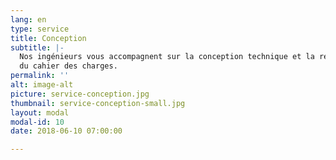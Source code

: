 ```yaml
---
lang: en
type: service
title: Conception
subtitle: |-
  Nos ingénieurs vous accompagnent sur la conception technique et la réalisation
  du cahier des charges.
permalink: ''
alt: image-alt
picture: service-conception.jpg
thumbnail: service-conception-small.jpg
layout: modal
modal-id: 10
date: 2018-06-10 07:00:00

---
```


